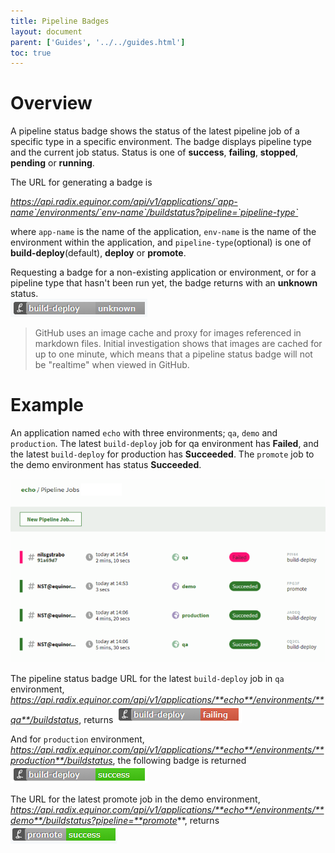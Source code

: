 ```yaml
---
title: Pipeline Badges
layout: document
parent: ['Guides', '../../guides.html']
toc: true
---
```


# Overview 

A pipeline status badge shows the status of the latest pipeline job of a specific type in a specific environment. The badge displays pipeline type and the current job status. Status is one of **success**, **failing**, **stopped**, **pending** or **running**.

The URL for generating a badge is

*https://api.radix.equinor.com/api/v1/applications/`app-name`/environments/`env-name`/buildstatus?pipeline=`pipeline-type`*  

where `app-name` is the name of the application, `env-name` is the name of the environment within the application, and `pipeline-type`(optional) is one of **build-deploy**(default), **deploy** or **promote**.

Requesting a badge for a non-existing application or environment, or for a pipeline type that hasn't been run yet, the badge returns with an **unknown** status.  
![build-deploy unknown](build-deploy-unknown.png "build-deploy unknown")

> GitHub uses an image cache and proxy for images referenced in markdown files. Initial investigation shows that images are cached for up to one minute, which means that a pipeline status badge will not be "realtime" when viewed in GitHub.

# Example

An application named `echo` with three environments; `qa`, `demo` and `production`. The latest `build-deploy` job for qa environment has **Failed**, and the latest `build-deploy` for production has **Succeeded**. The `promote` job to the demo environment has status **Succeeded**.

![Pipeline jobs](pipeline-jobs.png "Pipeline jobs")

The pipeline status badge URL for the latest `build-deploy` job in `qa` environment, 
*https://api.radix.equinor.com/api/v1/applications/**echo**/environments/**qa**/buildstatus*, returns
![build-deploy failing](build-deploy-failing.png "build-deploy failing")

And for `production` environment, *https://api.radix.equinor.com/api/v1/applications/**echo**/environments/**production**/buildstatus*, the following badge is returned
![build-deploy success](build-deploy-success.png "build-deploy success")

The URL for the latest promote job in the demo environment, *https://api.radix.equinor.com/api/v1/applications/**echo**/environments/**demo**/buildstatus?pipeline=**promote***, returns
![promote success](promote-success.png "promote success")
